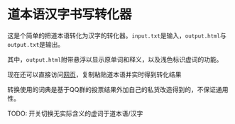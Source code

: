 # 道本语汉字书写转化器

这是个简单的把道本语转化为汉字的转化器。`input.txt`是输入，`output.html`与`output.txt`是输出。

其中，`output.html`附带悬浮以显示原单词和释义，以及浅色标识虚词的功能。

现在还可以直接访问[网页](https://mauritiuschief.github.io/toki_hanzi/convertor.html)，复制粘贴道本语并实时得到转化结果

转换使用的词典是基于QQ群的投票结果外加自己的私货改造得到的，不保证通用性。

TODO: 开关切换无实际含义的虚词于道本语/汉字
